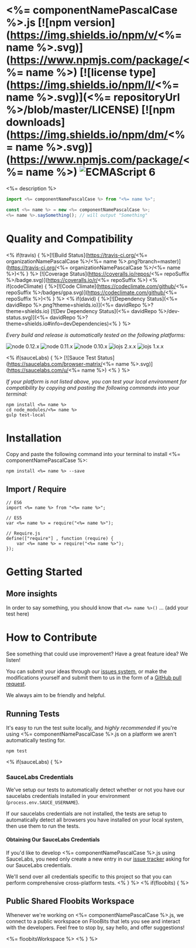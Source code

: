 # <%= componentNamePascalCase %>.js [![npm version](https://img.shields.io/npm/v/<%= name %>.svg)](https://www.npmjs.com/package/<%= name %>) [![license type](https://img.shields.io/npm/l/<%= name %>.svg)](<%= repositoryUrl %>/blob/master/LICENSE) [![npm downloads](https://img.shields.io/npm/dm/<%= name %>.svg)](https://www.npmjs.com/package/<%= name %>) ![ECMAScript 6](https://img.shields.io/badge/ECMAScript-6-red.svg)

<%= description %>

```javascript
import <%= componentNamePascalCase %> from "<%= name %>";

const <%= name %> = new <%= componentNamePascalCase %>;
<%= name %>.saySomething(); // will output "Something"
```

# Quality and Compatibility

<% if(travis) { %>[![Build Status](https://travis-ci.org/<%= organizationNamePascalCase %>/<%= name %>.png?branch=master)](https://travis-ci.org/<%= organizationNamePascalCase %>/<%= name %>)<% } %> [![Coverage Status](https://coveralls.io/repos/<%= repoSuffix %>/badge.svg)](https://coveralls.io/r/<%= repoSuffix %>) <% if(codeClimate) { %>[![Code Climate](https://codeclimate.com/github/<%= repoSuffix %>/badges/gpa.svg)](https://codeclimate.com/github/<%= repoSuffix %>)<% } %> <% if(david) { %>[![Dependency Status](<%= davidRepo %>.png?theme=shields.io)](<%= davidRepo %>?theme=shields.io) [![Dev Dependency Status](<%= davidRepo %>/dev-status.svg)](<%= davidRepo %>?theme=shields.io#info=devDependencies)<% } %>

*Every build and release is automatically tested on the following platforms:*

![node 0.12.x](https://img.shields.io/badge/node-0.12.x-brightgreen.svg) ![node 0.11.x](https://img.shields.io/badge/node-0.11.x-brightgreen.svg) ![node 0.10.x](https://img.shields.io/badge/node-0.10.x-brightgreen.svg)
![iojs 2.x.x](https://img.shields.io/badge/iojs-2.x.x-brightgreen.svg) ![iojs 1.x.x](https://img.shields.io/badge/iojs-1.x.x-brightgreen.svg)

<% if(sauceLabs) { %>
[![Sauce Test Status](https://saucelabs.com/browser-matrix/<%= name %>.svg)](https://saucelabs.com/u/<%= name %>)
<% } %>

*If your platform is not listed above, you can test your local environment for compatibility by copying and pasting the following commands into your terminal:*

```
npm install <%= name %>
cd node_modules/<%= name %>
gulp test-local
```

# Installation

Copy and paste the following command into your terminal to install <%= componentNamePascalCase %>:

```
npm install <%= name %> --save
```

## Import / Require

```
// ES6
import <%= name %> from "<%= name %>";
```

```
// ES5
var <%= name %> = require("<%= name %>");
```

```
// Require.js
define(["require"] , function (require) {
    var <%= name %> = require("<%= name %>");
});
```

# Getting Started

## More insights

In order to say something, you should know that `<%= name %>()` ... (add your test here)

# How to Contribute

See something that could use improvement? Have a great feature idea? We listen!

You can submit your ideas through our [issues system](<%= issueTrackerUrl %>), or make the modifications yourself and submit them to us in the form of a [GitHub pull request](https://help.github.com/articles/using-pull-requests/).

We always aim to be friendly and helpful.

## Running Tests

It's easy to run the test suite locally, and *highly recommended* if you're using <%= componentNamePascalCase %>.js on a platform we aren't automatically testing for.

```
npm test
```

<% if(sauceLabs) { %>
### SauceLabs Credentials

We've setup our tests to automatically detect whether or not you have our saucelabs credentials installed in your environment (`process.env.SAUCE_USERNAME`).

If our saucelabs credentials are not installed, the tests are setup to automatically detect all browsers you have installed on your local system, then use them to run the tests.

#### Obtaining Our SauceLabs Credentials

If you'd like to develop <%= componentNamePascalCase %>.js using SauceLabs, you need only create a new entry in our [issue tracker](<%= issueTrackerUrl %>) asking for our SauceLabs credentials.

We'll send over all credentials specific to this project so that you can perform comprehensive cross-platform tests.
<% } %>
<% if(floobits) { %>
## Public Shared Floobits Workspace

Whenever we're working on <%= componentNamePascalCase %>.js, we connect to a public workspace on FlooBits that lets you see and interact with the developers. Feel free to stop by, say hello, and offer suggestions!

<%= floobitsWorkspace %>
<% } %>
